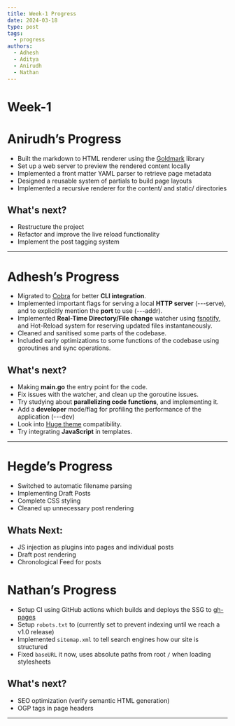 ```yaml
---
title: Week-1 Progress
date: 2024-03-18
type: post
tags:
  - progress
authors:
  - Adhesh
  - Aditya
  - Anirudh
  - Nathan
---
```


# Week-1

# Anirudh’s Progress

- Built the markdown to HTML renderer using the [Goldmark](https://github.com/yuin/goldmark) library
- Set up a web server to preview the rendered content locally
- Implemented a front matter YAML parser to retrieve page metadata
- Designed a reusable system of partials to build page layouts
- Implemented a recursive renderer for the content/ and static/ directories

## What's next?

- Restructure the project
- Refactor and improve the live reload functionality
- Implement the post tagging system

---

# Adhesh’s Progress

- Migrated to [Cobra](https://cobra.dev) for better **CLI integration**.
- Implemented important flags for serving a local **HTTP server** (---serve), and to explicitly mention the **port** to use (---addr).
- Implemented **Real-Time Directory/File change** watcher using [fsnotify](https://pkg.go.dev/github.com/fsnotify/fsnotify), and Hot-Reload system for reserving updated files instantaneously.
- Cleaned and sanitised some parts of the codebase.
- Included early optimizations to some functions of the codebase using goroutines and sync operations.

## What's next?

- Making **main.go** the entry point for the code.
- Fix issues with the watcher, and clean up the goroutine issues.
- Try studying about **parallelizing code functions**, and implementing it.
- Add a **developer** mode/flag for profiling the performance of the application (---dev)
- Look into [Huge theme](https://themes.gohugo.io) compatibility.
- Try integrating **JavaScript** in templates.

---

# Hegde’s Progress

- Switched to automatic filename parsing
- Implementing Draft Posts
- Complete CSS styling
- Cleaned up unnecessary post rendering

## Whats Next:

- JS injection as plugins into pages and individual posts
- Draft post rendering
- Chronological Feed for posts

# Nathan’s Progress

- Setup CI using GitHub actions which builds and deploys the SSG to [gh-pages](https://ssg-test-org.github.io)
- Setup `robots.txt` to (currently set to prevent indexing until we reach a v1.0 release)
- Implemented `sitemap.xml` to tell search engines how our site is structured
- Fixed `baseURL` it now, uses absolute paths from root `/` when loading stylesheets

## What's next?

- SEO optimization (verify semantic HTML generation)
- OGP tags in page headers

---
